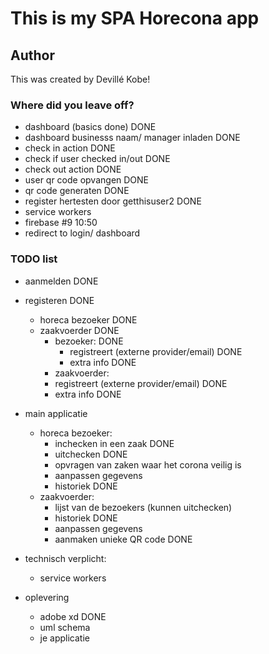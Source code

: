 # This is my SPA Horecona app

## Author
This was created by Devillé Kobe!

### Where did you leave off?
- dashboard (basics done)  DONE
- dashboard businesss naam/ manager inladen DONE
- check in action DONE
- check if user checked in/out DONE
- check out action DONE
- user qr code opvangen DONE
- qr code generaten DONE
- register hertesten door getthisuser2 DONE
- service workers
- firebase #9 10:50
- redirect to login/ dashboard

### TODO list
- aanmelden DONE
- registeren DONE
	- horeca bezoeker DONE
	- zaakvoerder DONE
		- bezoeker: DONE
		    - registreert (externe provider/email) DONE
		    - extra info DONE
		- zaakvoerder:
		- registreert (externe provider/email) DONE
		- extra info DONE

- main applicatie
	- horeca bezoeker:
		- inchecken in een zaak DONE
		- uitchecken DONE
		- opvragen van zaken waar het corona veilig is
		- aanpassen gegevens
		- historiek DONE
	- zaakvoerder:
		- lijst van de bezoekers (kunnen uitchecken)
		- historiek DONE
		- aanpassen gegevens
		- aanmaken unieke QR code DONE


- technisch verplicht:
	- service workers

- oplevering
	- adobe xd DONE
	- uml schema
	- je applicatie